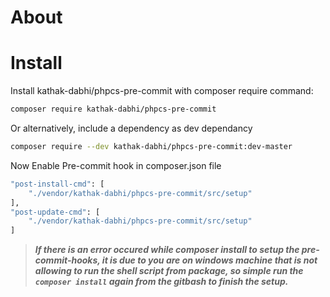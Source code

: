 # About

# Install
Install kathak-dabhi/phpcs-pre-commit with composer require command:
```sh
composer require kathak-dabhi/phpcs-pre-commit
```
Or alternatively, include a dependency as dev dependancy
```sh
composer require --dev kathak-dabhi/phpcs-pre-commit:dev-master
```
Now Enable Pre-commit hook in composer.json file
```sh
"post-install-cmd": [
    "./vendor/kathak-dabhi/phpcs-pre-commit/src/setup"
],
"post-update-cmd": [
    "./vendor/kathak-dabhi/phpcs-pre-commit/src/setup"
]
```
>***If there is an error occured while composer install to setup the pre-commit-hooks, it is due to you are on windows machine that is not allowing to run the shell script from package, so simple run the `composer install` again from the gitbash to finish the setup.***
